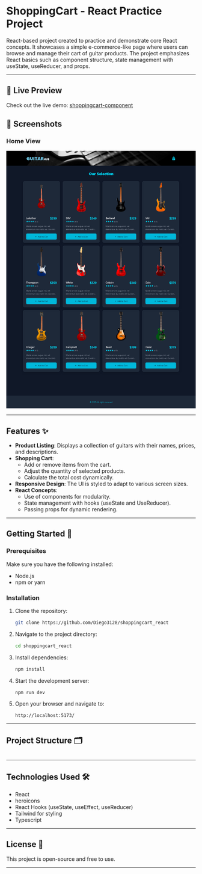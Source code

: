 # ShoppingCart - React Practice Project 

 React-based project created to practice and demonstrate core React concepts. It showcases a simple e-commerce-like page where users can browse and manage their cart of guitar products. The project emphasizes React basics such as component structure, state management with useState, useReducer, and props.

---

## 🚀 Live Preview
Check out the live demo: [shoppingcart-component]()

## 📸 Screenshots

### Home View
![Screenshot 1](Screenshot-1.png)

---

## Features ✨

- **Product Listing**: Displays a collection of guitars with their names, prices, and descriptions.
- **Shopping Cart**:  
  - Add or remove items from the cart.  
  - Adjust the quantity of selected products.  
  - Calculate the total cost dynamically.  
- **Responsive Design**: The UI is styled to adapt to various screen sizes.  
- **React Concepts**:  
  - Use of components for modularity.  
  - State management with hooks (useState and UseReducer).  
  - Passing props for dynamic rendering.  
---

## Getting Started 🚀

### Prerequisites
Make sure you have the following installed:  
- Node.js  
- npm or yarn  

### Installation
1. Clone the repository:  
   ```bash
   git clone https://github.com/Diego3128/shoppingcart_react
   ```
2. Navigate to the project directory:  
   ```bash
   cd shoppingcart_react
   ```
3. Install dependencies:  
   ```bash
   npm install
   ```
4. Start the development server:  
   ```bash
   npm run dev
   ```
5. Open your browser and navigate to:  
   ```
   http://localhost:5173/
   ```

---

## Project Structure 🗂️
```
```

---

## Technologies Used 🛠️
- React
- heroicons  
- React Hooks (useState, useEffect, useReducer)  
- Tailwind for styling  
- Typescript
---


## License 📜
This project is open-source and free to use.  

---
